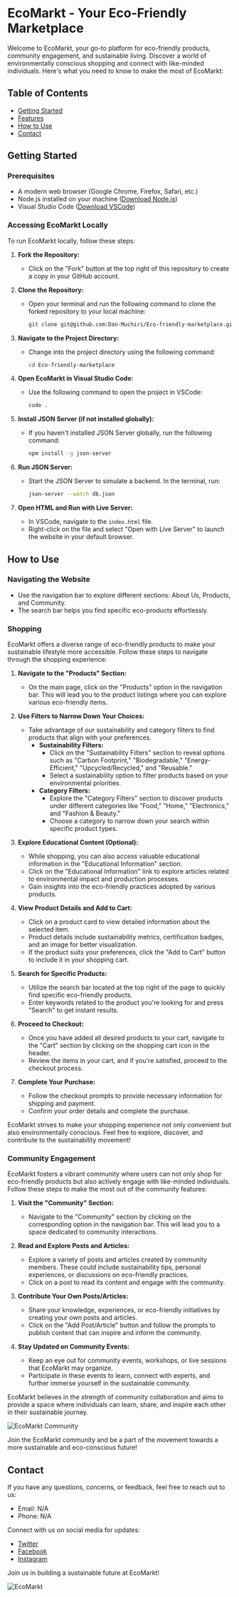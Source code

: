 # EcoMarkt - Your Eco-Friendly Marketplace

Welcome to EcoMarkt, your go-to platform for eco-friendly products, community engagement, and sustainable living. Discover a world of environmentally conscious shopping and connect with like-minded individuals. Here's what you need to know to make the most of EcoMarkt:

## Table of Contents
- [Getting Started](#getting-started)
- [Features](#features)
- [How to Use](#how-to-use)
- [Contact](#contact)

## Getting Started

### Prerequisites
- A modern web browser (Google Chrome, Firefox, Safari, etc.)
- Node.js installed on your machine ([Download Node.js](https://nodejs.org/))
- Visual Studio Code ([Download VSCode](https://code.visualstudio.com/))

### Accessing EcoMarkt Locally
To run EcoMarkt locally, follow these steps:

1. **Fork the Repository:**
   - Click on the "Fork" button at the top right of this repository to create a copy in your GitHub account.

2. **Clone the Repository:**
   - Open your terminal and run the following command to clone the forked repository to your local machine:
     ```bash
     git clone git@github.com:Dan-Muchiri/Eco-friendly-marketplace.git
     ```

3. **Navigate to the Project Directory:**
   - Change into the project directory using the following command:
     ```bash
     cd Eco-friendly-marketplace
     ```

4. **Open EcoMarkt in Visual Studio Code:**
   - Use the following command to open the project in VSCode:
     ```bash
     code .
     ```

5. **Install JSON Server (if not installed globally):**
   - If you haven't installed JSON Server globally, run the following command:
     ```bash
     npm install -g json-server
     ```

6. **Run JSON Server:**
   - Start the JSON Server to simulate a backend. In the terminal, run:
     ```bash
     json-server --watch db.json
     ```

7. **Open HTML and Run with Live Server:**
   - In VSCode, navigate to the `index.html` file.
   - Right-click on the file and select "Open with Live Server" to launch the website in your default browser.


## How to Use

### Navigating the Website
- Use the navigation bar to explore different sections: About Us, Products, and Community.
- The search bar helps you find specific eco-products effortlessly.

### Shopping

EcoMarkt offers a diverse range of eco-friendly products to make your sustainable lifestyle more accessible. Follow these steps to navigate through the shopping experience:

1. **Navigate to the "Products" Section:**
   - On the main page, click on the "Products" option in the navigation bar. This will lead you to the product listings where you can explore various eco-friendly items.

2. **Use Filters to Narrow Down Your Choices:**
   - Take advantage of our sustainability and category filters to find products that align with your preferences.
     - **Sustainability Filters:**
       - Click on the "Sustainability Filters" section to reveal options such as "Carbon Footprint," "Biodegradable," "Energy-Efficient," "Upcycled/Recycled," and "Reusable."
       - Select a sustainability option to filter products based on your environmental priorities.
     - **Category Filters:**
       - Explore the "Category Filters" section to discover products under different categories like "Food," "Home," "Electronics," and "Fashion & Beauty."
       - Choose a category to narrow down your search within specific product types.

3. **Explore Educational Content (Optional):**
   - While shopping, you can also access valuable educational information in the "Educational Information" section.
   - Click on the "Educational Information" link to explore articles related to environmental impact and production processes.
   - Gain insights into the eco-friendly practices adopted by various products.

4. **View Product Details and Add to Cart:**
   - Click on a product card to view detailed information about the selected item.
   - Product details include sustainability metrics, certification badges, and an image for better visualization.
   - If the product suits your preferences, click the "Add to Cart" button to include it in your shopping cart.

5. **Search for Specific Products:**
   - Utilize the search bar located at the top right of the page to quickly find specific eco-friendly products.
   - Enter keywords related to the product you're looking for and press "Search" to get instant results.

6. **Proceed to Checkout:**
   - Once you have added all desired products to your cart, navigate to the "Cart" section by clicking on the shopping cart icon in the header.
   - Review the items in your cart, and if you're satisfied, proceed to the checkout process.

7. **Complete Your Purchase:**
   - Follow the checkout prompts to provide necessary information for shipping and payment.
   - Confirm your order details and complete the purchase.

EcoMarkt strives to make your shopping experience not only convenient but also environmentally conscious. Feel free to explore, discover, and contribute to the sustainability movement!

### Community Engagement

EcoMarkt fosters a vibrant community where users can not only shop for eco-friendly products but also actively engage with like-minded individuals. Follow these steps to make the most out of the community features:

1. **Visit the "Community" Section:**
   - Navigate to the "Community" section by clicking on the corresponding option in the navigation bar. This will lead you to a space dedicated to community interactions.

2. **Read and Explore Posts and Articles:**
   - Explore a variety of posts and articles created by community members. These could include sustainability tips, personal experiences, or discussions on eco-friendly practices.
   - Click on a post to read its content and engage with the community.

4. **Contribute Your Own Posts/Articles:**
   - Share your knowledge, experiences, or eco-friendly initiatives by creating your own posts and articles.
   - Click on the "Add Post/Article" button and follow the prompts to publish content that can inspire and inform the community.

6. **Stay Updated on Community Events:**
   - Keep an eye out for community events, workshops, or live sessions that EcoMarkt may organize.
   - Participate in these events to learn, connect with experts, and further immerse yourself in the sustainable community.

EcoMarkt believes in the strength of community collaboration and aims to provide a space where individuals can learn, share, and inspire each other in their sustainable journey.

![EcoMarkt Community](images/community-image.png)

Join the EcoMarkt community and be a part of the movement towards a more sustainable and eco-conscious future!


## Contact
If you have any questions, concerns, or feedback, feel free to reach out to us:
- Email: N/A
- Phone: N/A

Connect with us on social media for updates:
- [Twitter](https://www.twitter.com)
- [Facebook](https://www.facebook.com)
- [Instagram](https://www.instagram.com)

Join us in building a sustainable future at EcoMarkt!

![EcoMarkt](images/leaf-icon.png)
